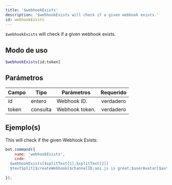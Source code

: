 ```yaml
---
title: '$webhookExists'
description: '$webhookExists will check if a given webhook exists.'
id: webhookExists
---
```


`$webhookExists` will check if a given webhook exists.

## Modo de uso

```php
$webhookExists[id;token]
```

## Parámetros

| Campo | Tipo     | Parámetros     | Requerido |
| ----- | -------- | -------------- |:---------:|
| id    | entero   | Webhook ID.    | verdadero |
| token | consulta | Webhook token. | verdadero |

## Ejemplo(s)

This will check if the given Webhook Exists:

```javascript
bot.command({
    name: 'webhookExists',
    code: `
  $webhookExists[$splitText[1];$splitText[2]]
  $textSplit[$createWebhook[$channelID;aoi.js is great;$userAvatar[$authorID];Just testing.;, ];, ]
  `
});
```
